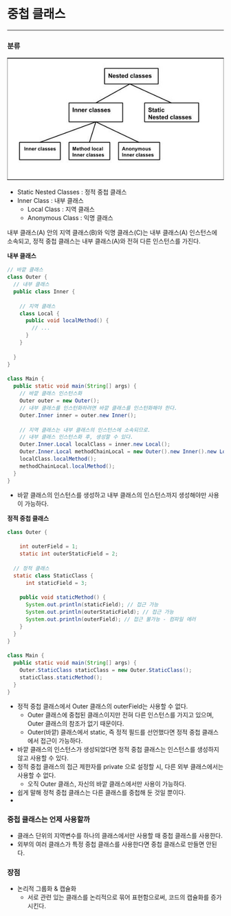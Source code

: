 # 중첩 클래스

---

### 분류
![img.png](img/NestedClasses.png)
- Static Nested Classes : 정적 중첩 클래스
- Inner Class : 내부 클래스
  - Local Class : 지역 클래스
  - Anonymous Class : 익명 클래스

내부 클래스(A) 안의 지역 클래스(B)와 익명 클래스(C)는 내부 클래스(A) 인스턴스에 소속되고, 정적 중첩 클래스는 내부 클래스(A)와 전혀 다른 인스턴스를 가진다.

**내부 클래스**
```java
// 바깥 클래스
class Outer {
  // 내부 클래스
  public class Inner {

    // 지역 클래스
    class Local {
      public void localMethod() {
        // ...  
      }
    }

  }
}

class Main {
  public static void main(String[] args) {
    // 바깥 클래스 인스턴스화
    Outer outer = new Outer();
    // 내부 클래스를 인스턴화하려면 바깥 클래스를 인스턴화해야 한다.
    Outer.Inner inner = outer.new Inner();

    // 지역 클래스는 내부 클래스의 인스턴스에 소속되므로.
    // 내부 클래스 인스턴스화 후, 생성할 수 있다.
    Outer.Inner.Local localClass = inner.new Local();
    Outer.Inner.Local methodChainLocal = new Outer().new Inner().new Local();
    localClass.localMethod();
    methodChainLocal.localMethod();
  }
}
```
- 바깥 클래스의 인스턴스를 생성하고 내부 클래스의 인스턴스까지 생성해야만 사용이 가능하다.

**정적 중첩 클래스**
```java
class Outer {
    
    int outerField = 1;
    static int outerStaticField = 2; 
    
  // 정적 클래스
  static class StaticClass {
      int staticField = 3;
      
    public void staticMethod() {
      System.out.println(staticField); // 접근 가능
      System.out.println(outerStaticField); // 접근 가능
      System.out.println(outerField); // 접근 불가능 - 컴파일 에러
    }
  }
}

class Main {
  public static void main(String[] args) {
    Outer.StaticClass staticClass = new Outer.StaticClass();
    staticClass.staticMethod();
  }
}
```
- 정적 중첩 클래스에서 Outer 클래스의 outerField는 사용할 수 없다.
  - Outer 클래스에 중첩된 클래스이지만 전혀 다른 인스턴스를 가지고 있으며, Outer 클래스의 참조가 없기 때문이다.
  - Outer(바깥) 클래스에서 static, 즉 정적 필드를 선언했다면 정적 중첩 클래스에서 접근이 가능하다.
- 바깥 클래스의 인스턴스가 생성되었다면 정적 중첩 클래스는 인스턴스를 생성하지 않고 사용할 수 있다.
- 정적 중첩 클래스의 접근 제한자를 private 으로 설정할 시, 다른 외부 클래스에서는 사용할 수 없다.
  - 오직 Outer 클래스, 자신의 바깥 클래스에서만 사용이 가능하다.
- 쉽게 말해 정척 중첩 클래스는 다른 클래스를 중첩해 둔 것일 뿐이다.
- 

### 중첩 클래스는 언제 사용할까
- 클래스 단위의 지역변수를 하나의 클래스에서만 사용할 때 중첩 클래스를 사용한다.
- 외부의 여러 클래스가 특정 중첩 클래스를 사용한다면 중첩 클래스로 만들면 안된다.

### 장점
- 논리적 그룹화 & 캡슐화
  - 서로 관련 있는 클래스를 논리적으로 묶어 표현함으로써, 코드의 캡슐화를 증가시킨다.